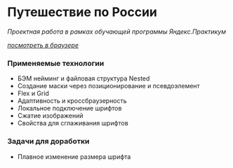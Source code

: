 # Путешествие по России

*Проектная работа в рамках обучающей программы Яндекс.Практикум*

*[посмотреть в браузере](https://zhannaav.github.io/russian-travel/)*

### **Применяемые технологии**

* БЭМ нейминг и файловая структура Nested
* Создание маски через позиционирование и псевдоэлемент
* Flex и Grid
* Адаптивность и кроссбраузерность
* Локальное подключение шрифтов
* Сжатие изображений
* Свойства для сглаживания шрифтов

### **Задачи для доработки**
* Плавное изменение размера шрифта
